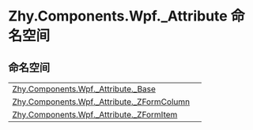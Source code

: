 # Zhy.Components.Wpf._Attribute 命名空间






## 命名空间
<table>
<tr>
<td><a href="N_Zhy_Components_Wpf__Attribute__Base.md">Zhy.Components.Wpf._Attribute._Base</a></td>
<td></td></tr>
<tr>
<td><a href="N_Zhy_Components_Wpf__Attribute__ZFormColumn.md">Zhy.Components.Wpf._Attribute._ZFormColumn</a></td>
<td></td></tr>
<tr>
<td><a href="N_Zhy_Components_Wpf__Attribute__ZFormItem.md">Zhy.Components.Wpf._Attribute._ZFormItem</a></td>
<td></td></tr>
</table>